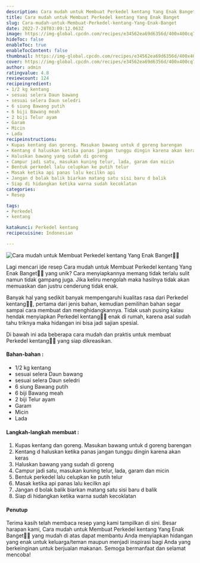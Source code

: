 ```yaml
---
description: Cara mudah untuk Membuat Perkedel kentang Yang Enak Banget"
title: Cara mudah untuk Membuat Perkedel kentang Yang Enak Banget
slug: Cara-mudah-untuk-Membuat-Perkedel-kentang-Yang-Enak-Banget
date: 2022-7-28T03:09:12.063Z
image: https://img-global.cpcdn.com/recipes/e34562ea69d6356d/400x400cq70/photo.jpg
hideToc: false
enableToc: true
enableTocContent: false
thumbnail: https://img-global.cpcdn.com/recipes/e34562ea69d6356d/400x400cq70/photo.jpg
cover: https://img-global.cpcdn.com/recipes/e34562ea69d6356d/400x400cq70/photo.jpg
author: admin
ratingvalue: 4.8
reviewcount: 124
recipeingredient:
- 1/2 kg kentang
- sesuai selera Daun bawang
- sesuai selera Daun seledri
- 6 siung Bawang putih
- 6 biji Bawang meah
- 2 biji Telur ayam
- Garam
- Micin
- Lada
recipeinstructions:
- Kupas kentang dan goreng. Masukan bawang untuk d goreng barengan
- Kentang d haluskan ketika panas jangan tunggu dingin karena akan keras
- Haluskan bawang yang sudah di goreng
- Campur jadi satu, masukan kuning telur, lada, garam dan micin
- Bentuk perkedel lalu celupkan ke putih telur
- Masak ketika api panas lalu kecilkn api
- Jangan d bolak balik biarkan matang satu sisi baru d balik
- Siap di hidangkan ketika warna sudah kecoklatan
categories:
- Resep

tags:
- Perkedel
- kentang

katakunci: Perkedel kentang
recipecuisine: Indonesian

---
```


![Cara mudah untuk Membuat Perkedel kentang Yang Enak Banget👩‍🍳](https://img-global.cpcdn.com/recipes/e34562ea69d6356d/400x400cq70/photo.jpg)

Lagi mencari ide resep Cara mudah untuk Membuat Perkedel kentang Yang Enak Banget👩‍🍳 yang unik? Cara menyiapkannya memang tidak terlalu sulit namun tidak gampang juga. Jika keliru mengolah maka hasilnya tidak akan memuaskan dan justru cenderung tidak enak.

Banyak hal yang sedikit banyak mempengaruhi kualitas rasa dari Perkedel kentang👩‍🍳, pertama dari jenis bahan, kemudian pemilihan bahan segar sampai cara membuat dan menghidangkannya. Tidak usah pusing kalau hendak menyiapkan Perkedel kentang👩‍🍳 enak di rumah, karena asal sudah tahu triknya maka hidangan ini bisa jadi sajian spesial.

Di bawah ini ada beberapa cara mudah dan praktis untuk membuat Perkedel kentang👩‍🍳 yang siap dikreasikan.

<!--inarticleads1-->

#### Bahan-bahan :

- 1/2 kg kentang
- sesuai selera Daun bawang
- sesuai selera Daun seledri
- 6 siung Bawang putih
- 6 biji Bawang meah
- 2 biji Telur ayam
- Garam
- Micin
- Lada

<!--inarticleads2-->

#### Langkah-langkah membuat :

1. Kupas kentang dan goreng. Masukan bawang untuk d goreng barengan
1. Kentang d haluskan ketika panas jangan tunggu dingin karena akan keras
1. Haluskan bawang yang sudah di goreng
1. Campur jadi satu, masukan kuning telur, lada, garam dan micin
1. Bentuk perkedel lalu celupkan ke putih telur
1. Masak ketika api panas lalu kecilkn api
1. Jangan d bolak balik biarkan matang satu sisi baru d balik
1. Siap di hidangkan ketika warna sudah kecoklatan

#### Penutup

Terima kasih telah membaca resep yang kami tampilkan di sini. Besar harapan kami, Cara mudah untuk Membuat Perkedel kentang Yang Enak Banget👩‍🍳 yang mudah di atas dapat membantu Anda menyiapkan hidangan yang enak untuk keluarga/teman maupun menjadi inspirasi bagi Anda yang berkeinginan untuk berjualan makanan. Semoga bermanfaat dan selamat mencoba!